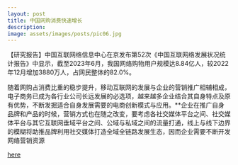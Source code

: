```yaml
---
layout: post
title: 中国网购消费快速增长
description: 
image: assets/images/posts/pic06.jpg
---
```


【研究报告】中国互联网络信息中心在京发布第52次《中国互联网络发展状况统计报告》中显示，截至2023年6月，我国网络购物用户规模达8.84亿人，较2022年12月增加3880万人，占网民整体的82.0%。

随着网购占消费比重的稳步提升，移动互联网的发展与企业的营销推广相辅相成，电子商务已成为各行业公司长远发展的必选项，越来越多企业结合其自身特点及原有优势，不断发掘适合自身发展需要的电商创新模式与应用。**企业在推广自身品牌和产品的时候，营销方式也在随之改变，要考虑各社交媒体平台之间、社交媒体平台与其它互联网垂域平台之间、公域与私域之间的流量打通，线上与线下边界的模糊将助推品牌利用社交媒体打造全域全链路发展生态，因而企业需要不断开发网络营销资源

[here](https://c.m.163.com/news/a/IEGNDNFB0553PEV0.html?from=wap_redirect&spss=wap_refluxdl_2018&referFrom=)







